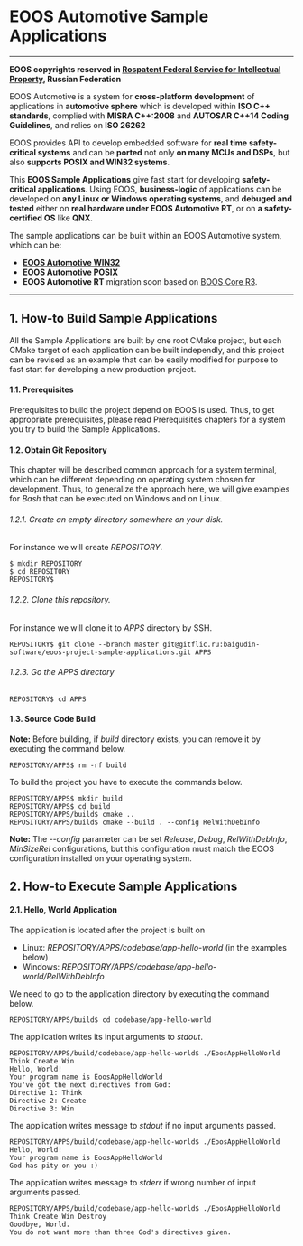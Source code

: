 # EOOS Automotive Sample Applications
---
**EOOS copyrights reserved in [Rospatent Federal Service for Intellectual Property]( https://www1.fips.ru/registers-doc-view/fips_servlet?DB=EVM&DocNumber=2017664105&TypeFile=html), Russian Federation**

EOOS Automotive is a system for **cross-platform development** of applications in **automotive sphere** 
which is developed within **ISO C++ standards**, complied with **MISRA C++:2008** and 
**AUTOSAR C++14 Coding Guidelines**, and relies on **ISO 26262**

EOOS provides API to develop embedded software for **real time safety-critical systems** and can be **ported** 
not only **on many MCUs and DSPs**, but also **supports POSIX and WIN32 systems**.

This **EOOS Sample Applications** give fast start for developing **safety-critical applications**. 
Using EOOS, **business-logic** of applications can be developed on **any Linux or Windows operating systems**, 
and **debuged and tested** either on **real hardware under EOOS Automotive RT**, or 
on **a safety-certified OS** like **QNX**.

The sample applications can be built within an EOOS Automotive system, which can be:
- **[EOOS Automotive WIN32](https://gitflic.ru/project/baigudin-software/eoos-project-if-win32)**
- **[EOOS Automotive POSIX](https://gitflic.ru/project/baigudin-software/eoos-project-if-posix)**
- **EOOS Automotive RT** migration soon based on [BOOS Core R3](https://gitflic.ru/project/baigudin/boos-core-rev3).

---

## 1. How-to Build Sample Applications

All the Sample Applications are built by one root CMake project, but each CMake target of each application 
can be built independly, and this project can be revised as an example that can be easily modified for purpose 
to fast start for developing a new production project.

#### 1.1. Prerequisites

Prerequisites to build the project depend on EOOS is used. Thus, to get appropriate prerequisites, 
please read Prerequisites chapters for a system you try to build the Sample Applications.

#### 1.2. Obtain Git Repository

This chapter will be described common approach for a system terminal, which can be different depending 
on operating system chosen for development. Thus, to generalize the approach here, we will give examples 
for *Bash* that can be executed on Windows and on Linux.

###### 1.2.1. Create an empty directory somewhere on your disk. 

For instance we will create *REPOSITORY*.

```
$ mkdir REPOSITORY
$ cd REPOSITORY
REPOSITORY$
```

###### 1.2.2. Clone this repository. 

For instance we will clone it to *APPS* directory by SSH.

```
REPOSITORY$ git clone --branch master git@gitflic.ru:baigudin-software/eoos-project-sample-applications.git APPS
```

###### 1.2.3. Go the APPS directory

```
REPOSITORY$ cd APPS
```

#### 1.3. Source Code Build

**Note:** Before building, if *build* directory exists, you can remove it by executing the command below.

```
REPOSITORY/APPS$ rm -rf build
```

To build the project you have to execute the commands below.

```
REPOSITORY/APPS$ mkdir build
REPOSITORY/APPS$ cd build
REPOSITORY/APPS/build$ cmake ..
REPOSITORY/APPS/build$ cmake --build . --config RelWithDebInfo
```

**Note:** The *--config* parameter can be set *Release*, *Debug*, *RelWithDebInfo*, *MinSizeRel* configurations,
but this configuration must match the EOOS configuration installed on your operating system.

## 2. How-to Execute Sample Applications

#### 2.1. Hello, World Application

The application is located after the project is built on 
- Linux: *REPOSITORY/APPS/codebase/app-hello-world* (in the examples below)
- Windows: *REPOSITORY/APPS/codebase/app-hello-world/RelWithDebInfo*

We need to go to the application directory by executing the command below.

```
REPOSITORY/APPS/build$ cd codebase/app-hello-world
```

The application writes its input arguments to *stdout*.

```
REPOSITORY/APPS/build/codebase/app-hello-world$ ./EoosAppHelloWorld Think Create Win
Hello, World!
Your program name is EoosAppHelloWorld
You've got the next directives from God:
Directive 1: Think
Directive 2: Create
Directive 3: Win
```

The application writes message to *stdout* if no input arguments passed.

```
REPOSITORY/APPS/build/codebase/app-hello-world$ ./EoosAppHelloWorld
Hello, World!
Your program name is EoosAppHelloWorld
God has pity on you :)
```

The application writes message to *stderr* if wrong number of input arguments passed.

```
REPOSITORY/APPS/build/codebase/app-hello-world$ ./EoosAppHelloWorld Think Create Win Destroy
Goodbye, World.
You do not want more than three God's directives given.
```
